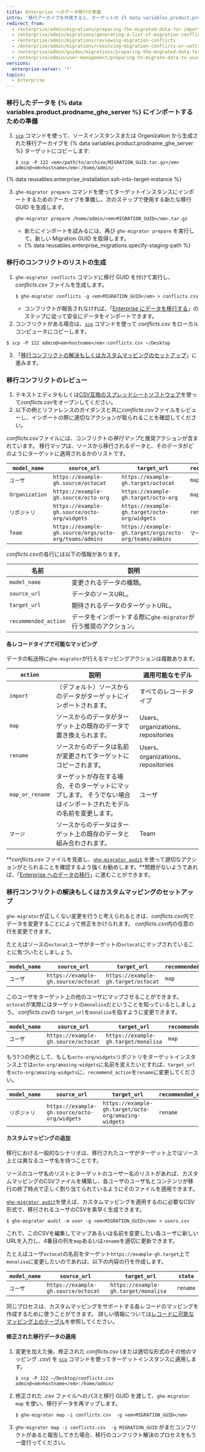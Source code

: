 ```yaml
---
title: Enterprise へのデータ移行の準備
intro: '移行アーカイブを作成すると、ターゲットの {% data variables.product.prodname_ghe_server %} インスタンスにデータをインポートできます。 変更を恒久的にターゲットのインスタンスに適用する前に、潜在的なコンフリクトがないか変更をレビューできます。'
redirect_from:
  - /enterprise/admin/migrations/preparing-the-migrated-data-for-import-to-github-enterprise-server
  - /enterprise/admin/migrations/generating-a-list-of-migration-conflicts
  - /enterprise/admin/migrations/reviewing-migration-conflicts
  - /enterprise/admin/migrations/resolving-migration-conflicts-or-setting-up-custom-mappings
  - /enterprise/admin/guides/migrations/preparing-the-migrated-data-for-import-to-github-enterprise/
  - /enterprise/admin/user-management/preparing-to-migrate-data-to-your-enterprise
versions:
  enterprise-server: '*'
topics:
  - Enterprise
---
```


### 移行したデータを {% data variables.product.prodname_ghe_server %} にインポートするための準備

1. [`scp`](https://linuxacademy.com/blog/linux/ssh-and-scp-howto-tips-tricks#scp) コマンドを使って、ソースインスタンスまたは Organization から生成された移行アーカイブを {% data variables.product.prodname_ghe_server %} ターゲットにコピーします:

    ```shell
    $ scp -P 122 <em>/path/to/archive/MIGRATION_GUID.tar.gz</em> admin@<em>hostname</em>:/home/admin/
    ```

{% data reusables.enterprise_installation.ssh-into-target-instance %}

3. `ghe-migrator prepare` コマンドを使ってターゲットインスタンスにインポートするためのアーカイブを準備し、次のステップで使用する新たな移行 GUID を生成します。

    ```shell
    ghe-migrator prepare /home/admin/<em>MIGRATION_GUID</em>.tar.gz
    ```

    * 新たにインポートを試みるには、再び `ghe-migrator prepare` を実行して、新しい Migration GUID を取得します。
    * {% data reusables.enterprise_migrations.specify-staging-path %}

### 移行のコンフリクトのリストの生成

1. `ghe-migrator conflicts` コマンドに移行 GUID を付けて実行し、*conflicts.csv* ファイルを生成します。
    ```shell
    $ ghe-migrator conflicts -g <em>MIGRATION_GUID</em> > conflicts.csv
    ```
    - コンフリクトが報告されなければ、「[Enterprise にデータを移行する](/enterprise/admin/guides/migrations/applying-the-imported-data-on-github-enterprise-server/)」のステップに従って安全にデータをインポートできます。
2. コンフリクトがある場合は、[`scp`](https://linuxacademy.com/blog/linux/ssh-and-scp-howto-tips-tricks#scp) コマンドを使って *conflicts.csv* をローカルコンピュータにコピーします。
  ```shell
  $ scp -P 122 admin@<em>hostname</em>:conflicts.csv ~/Desktop
  ```
3. 「[移行コンフリクトの解決もしくはカスタムマッピングのセットアップ](#resolving-migration-conflicts-or-setting-up-custom-mappings)」に進みます。

### 移行コンフリクトのレビュー

1. テキストエディタもしくは[CSV互換のスプレッドシートソフトウェア](https://en.wikipedia.org/wiki/Comma-separated_values#Application_support)を使って*conflicts.csv*をオープンしてください。
2. 以下の例とリファレンスのガイダンスと共に*conflicts.csv*ファイルをレビューし、インポートの際に適切なアクションが取られることを確認してください。

*conflicts.csv*ファイルには、コンフリクトの*移行マップ*と推奨アクションが含まれています。 移行マップは、ソースから移行されるデータと、そのデータがどのようにターゲットに適用されるかのリストです。

| `model_name`   | `source_url`                                           | `target_url`                                           | `recommended_action` |
| -------------- | ------------------------------------------------------ | ------------------------------------------------------ | -------------------- |
| `ユーザ`          | `https://example-gh.source/octocat`                    | `https://example-gh.target/octocat`                    | `map`                |
| `Organization` | `https://example-gh.source/octo-org`                   | `https://example-gh.target/octo-org`                   | `map`                |
| `リポジトリ`        | `https://example-gh.source/octo-org/widgets`           | `https://example-gh.target/octo-org/widgets`           | `rename`             |
| `Team`         | `https://example-gh.source/orgs/octo-org/teams/admins` | `https://example-gh.target/orgs/octo-org/teams/admins` | `マージ`                |

*conflicts.csv*の各行には以下の情報があります。

| 名前                   | 説明                                      |
| -------------------- | --------------------------------------- |
| `model_name`         | 変更されるデータの種類。                            |
| `source_url`         | データのソースURL。                             |
| `target_url`         | 期待されるデータのターゲットURL。                      |
| `recommended_action` | データをインポートする際に`ghe-migrator`が行う推奨のアクション。 |

#### 各レコードタイプで可能なマッピング

データの転送時に`ghe-migrator`が行えるマッピングアクションは複数あります。

| `action`        | 説明                                                         | 適用可能なモデル                         |
| --------------- | ---------------------------------------------------------- | -------------------------------- |
| `import`        | （デフォルト）ソースからのデータがターゲットにインポートされます。                          | すべてのレコードタイプ                      |
| `map`           | ソースからのデータがターゲット上の既存のデータで置き換えられます。                          | Users、organizations、repositories |
| `rename`        | ソースからのデータは名前が変更されてターゲットにコピーされます。                           | Users、organizations、repositories |
| `map_or_rename` | ターゲットが存在する場合、そのターゲットにマップします。 そうでない場合はインポートされたモデルの名前を変更します。 | ユーザ                              |
| `マージ`           | ソースからのデータはターゲット上の既存のデータと組み合わされます。                          | Team                             |

***conflicts.csv* ファイルを見直し、[`ghe-migrator audit`](/enterprise/admin/guides/migrations/reviewing-migration-data) を使って適切なアクションがとられることを確認するよう強くお勧めします。**問題がないようであれば、「[Enterprise へのデータの移行](/enterprise/admin/guides/migrations/applying-the-imported-data-on-github-enterprise-server)」に進むことができます。


### 移行コンフリクトの解決もしくはカスタムマッピングのセットアップ

`ghe-migrator`が正しくない変更を行うと考えられるときは、*conflicts.csv*内でデータを変更することによって修正をかけられます。 *conflicts.csv*内の任意の行を変更できます。

たとえばソースの`octocat`ユーザがターゲットの`octocat`にマップされていることに気づいたとしましょう。

| `model_name` | `source_url`                        | `target_url`                        | `recommended_action` |
| ------------ | ----------------------------------- | ----------------------------------- | -------------------- |
| `ユーザ`        | `https://example-gh.source/octocat` | `https://example-gh.target/octocat` | `map`                |

このユーザをターゲット上の他のユーザにマップさせることができます。 `octocat`が実際にはターゲットの`monalisa`だということを知っているとしましょう。 *conflicts.csv*の `target_url`を`monalisa`を指すように変更できます。

| `model_name` | `source_url`                        | `target_url`                         | `recommended_action` |
| ------------ | ----------------------------------- | ------------------------------------ | -------------------- |
| `ユーザ`        | `https://example-gh.source/octocat` | `https://example-gh.target/monalisa` | `map`                |

もう1つの例として、もしも`octo-org/widgets`リポジトリをターゲットインスタンス上では`octo-org/amazing-widgets`に名前を変えたいとすれば、`target_url`を`octo-org/amazing-widgets`に、`recommend_action`を`rename`に変更してください。

| `model_name` | `source_url`                                 | `target_url`                                         | `recommended_action` |
| ------------ | -------------------------------------------- | ---------------------------------------------------- | -------------------- |
| `リポジトリ`      | `https://example-gh.source/octo-org/widgets` | `https://example-gh.target/octo-org/amazing-widgets` | `rename`             |

#### カスタムマッピングの追加

移行における一般的なシナリオは、移行されたユーザがターゲット上ではソース上とは異なるユーザ名を持つことです。

ソースのユーザ名のリストとターゲットのユーザー名のリストがあれば、カスタムマッピングのCSVファイルを構築し、各ユーザのユーザ名とコンテンツが移行の終了時点で正しく割り当てられているようにそのファイルを適用できます。

[`ghe-migrator audit`](/enterprise/admin/guides/migrations/reviewing-migration-data)を使えば、カスタムマッピングを適用するのに必要なCSV形式で、移行されるユーザのCSVを素早く生成できます。

```shell
$ ghe-migrator audit -m user -g <em>MIGRATION_GUID</em> > users.csv
```

これで、このCSVを編集してマップあるいは名前を変更したい各ユーザに新しいURLを入力し、4番目の列を`map`あるいは`rename`を適切に更新できます。

たとえばユーザ`octocat`の名前をターゲット`https://example-gh.target`上で`monalisa`に変更したいのであれば、以下の内容の行を作成します。

| `model_name` | `source_url`                        | `target_url`                         | `state`  |
| ------------ | ----------------------------------- | ------------------------------------ | -------- |
| `ユーザ`        | `https://example-gh.source/octocat` | `https://example-gh.target/monalisa` | `rename` |

同じプロセスは、カスタムマッピングをサポートする各レコードのマッピングを作成するために使うことができます。 詳しい情報については[レコードに可能なマッピング上のテーブル](/enterprise/admin/guides/migrations/reviewing-migration-conflicts#possible-mappings-for-each-record-type)を参照してください。

#### 修正された移行データの適用

1. 変更を加えた後、修正された *conflicts.csv* (または適切な形式のその他のマッピング *.csv*) を [`scp`](https://linuxacademy.com/blog/linux/ssh-and-scp-howto-tips-tricks#scp) コマンドを使ってターゲットインスタンスに適用します。

    ```shell
    $ scp -P 122 ~/Desktop/conflicts.csv admin@<em>hostname</em>:/home/admin/
    ```

2. 修正された *.csv* ファイルへのパスと移行 GUID を渡して、`ghe-migrator map` を使い、移行データを再マップします。

    ```shell
    $ ghe-migrator map -i conflicts.csv  -g <em>MIGRATION_GUID</em>
    ```

3. `ghe-migrator map -i conflicts.csv  -g MIGRATION_GUID` がまだコンフリクトがあると報告してきた場合、移行のコンフリクト解決のプロセスをもう一度行ってください。
